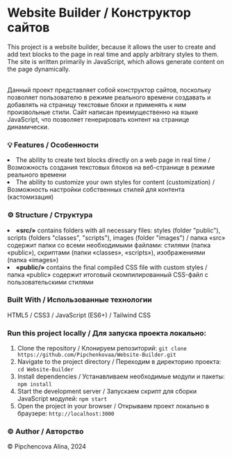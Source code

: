 <h1> Website Builder / Конструктор сайтов </h1>
This project is a website builder, because it allows the user to create and add text blocks to the page in real time and apply arbitrary styles to them. The site is written primarily in JavaScript, which allows generate content on the page dynamically.

<br>Данный проект представляет собой конструктор сайтов, поскольку позволяет пользователю в режиме реального времени создавать и добавлять на страницу текстовые блоки и применять к ним произвольные стили. Сайт написан преимущественно на языке JavaScript, что позволяет генерировать контент на странице динамически.

<h3> <b> 💡 Features / Особенности </b> </h3>
<li>The ability to create text blocks directly on a web page in real time / Возможность создания текстовых блоков на веб-странице в режиме реального времени</li>
<li>The ability to customize your own styles for content (customization) / Возможность настройки собственных стилей для контента (кастомизация)</li>

<h3> <b> ⚙️ Structure / Структура </b> </h3>
<li><b>«src/»</b> contains folders with all necessary files: styles (folder "public"), scripts (folders "classes", "scripts"), images (folder "images") / папка «src» содержит папки со всеми необходимыми файлами: стилями (папка «public»), скриптами (папки «classes», «scripts»), изображениями (папка «images»)</li>
<li><b>«public/»</b> contains the final compiled CSS file with custom styles / папка «public» содержит итоговый скомпилированный CSS-файл с пользовательскими стилями</li>

<h3> <b> Built With / Использованные технологии </b> </h3>
HTML5 / CSS3 / JavaScript (ES6+) / Tailwind CSS

<h3> <b> Run this project locally / Для запуска проекта локально: </b> </h3>

1) Clone the repository / Клонируем репозиторий: `git clone https://github.com/Pipchenkovaa/Website-Builder.git`<br>
2) Navigate to the project directory / Переходим в директорию проекта: `cd Website-Builder`<br>
3) Install dependencies / Устанавливаем необходимые модули и пакеты: `npm install`<br>
4) Start the development server / Запускаем скрипт для сборки JavaScript модулей: `npm start`<br>
5) Open the project in your browser / Открываем проект локально в браузере: `http://localhost:3000`<br>

<h3> <b> ©️ Author / Авторство </b> </h3>
© Pipchencova Alina, 2024
